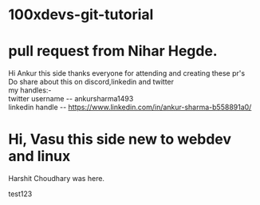 # 100xdevs-git-tutorial


pull request from Nihar Hegde.
=======
Hi Ankur this side thanks everyone for attending and creating these pr's <br/>
Do share about this on discord,linkedin and twitter <br/>
my handles:- <br/>
twitter username -- ankursharma1493 <br/>
linkedin handle  -- https://www.linkedin.com/in/ankur-sharma-b558891a0/


Hi, Vasu this side new to webdev and linux
=======
Harshit Choudhary was here.

test123


